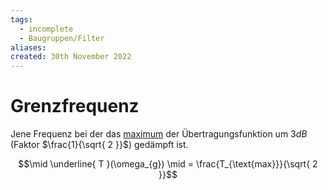 ```yaml
---
tags:
  - incomplete
  - Baugruppen/Filter
aliases: 
created: 30th November 2022
---
```


# Grenzfrequenz

Jene Frequenz bei der das [maximum](Extremwert.md) der Übertragungsfunktion um $3dB$ (Faktor $\frac{1}{\sqrt{ 2 }}$) gedämpft ist.

$$\mid \underline{ T }(\omega_{g}) \mid = \frac{T_{\text{max}}}{\sqrt{ 2 }}$$

